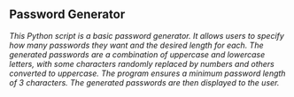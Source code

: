<h2>Password Generator</h2>
<p><i>This Python script is a basic password generator. It allows users to specify how many passwords they want and the desired length for each. The generated passwords are a combination of uppercase and lowercase letters, with some characters randomly replaced by numbers and others converted to uppercase. The program ensures a minimum password length of 3 characters. The generated passwords are then displayed to the user.</i></p>
